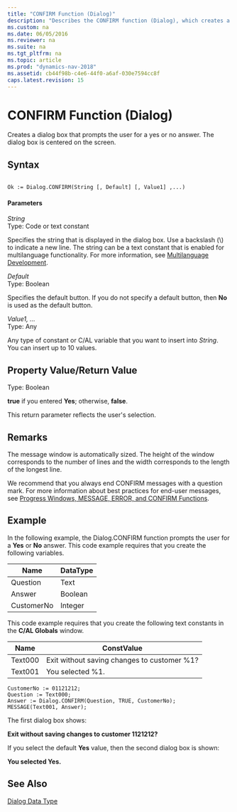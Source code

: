 ```yaml
---
title: "CONFIRM Function (Dialog)"
description: "Describes the CONFIRM function (Dialog), which creates a dialog box that prompts the user for a yes or no answer. The dialog box is centered on the screen."
ms.custom: na
ms.date: 06/05/2016
ms.reviewer: na
ms.suite: na
ms.tgt_pltfrm: na
ms.topic: article
ms.prod: "dynamics-nav-2018"
ms.assetid: cb44f98b-c4e6-44f0-a6af-030e7594cc8f
caps.latest.revision: 15
---
```

# CONFIRM Function (Dialog)
Creates a dialog box that prompts the user for a yes or no answer. The dialog box is centered on the screen.  

## Syntax  

```  

Ok := Dialog.CONFIRM(String [, Default] [, Value1] ,...)  
```  

#### Parameters  
 *String*  
 Type: Code or text constant  

 Specifies the string that is displayed in the dialog box. Use a backslash \(\\\) to indicate a new line. The string can be a text constant that is enabled for multilanguage functionality. For more information, see [Multilanguage Development](Multilanguage-Development.md).  

 *Default*  
 Type: Boolean  

 Specifies the default button. If you do not specify a default button, then **No** is used as the default button.  

 *Value1, …*  
 Type: Any  

 Any type of constant or C/AL variable that you want to insert into *String*. You can insert up to 10 values.  

## Property Value/Return Value  
 Type: Boolean  

 **true** if you entered **Yes**; otherwise, **false**.  

 This return parameter reflects the user's selection.  

## Remarks  
 The message window is automatically sized. The height of the window corresponds to the number of lines and the width corresponds to the length of the longest line.  

 We recommend that you always end CONFIRM messages with a question mark. For more information about best practices for end-user messages, see [Progress Windows, MESSAGE, ERROR, and CONFIRM Functions](Progress-Windows--MESSAGE--ERROR--and-CONFIRM-Functions.md).  

## Example  
 In the following example, the Dialog.CONFIRM function prompts the user for a **Yes** or **No** answer. This code example requires that you create the following variables.  

|Name|DataType|  
|----------|--------------|  
|Question|Text|  
|Answer|Boolean|  
|CustomerNo|Integer|  

 This code example requires that you create the following text constants in the **C/AL Globals** window.  

|Name|ConstValue|  
|----------|----------------|  
|Text000|Exit without saving changes to customer %1?|  
|Text001|You selected %1.|  

```  
CustomerNo := 01121212;  
Question := Text000;  
Answer := Dialog.CONFIRM(Question, TRUE, CustomerNo);  
MESSAGE(Text001, Answer);  
```  

 The first dialog box shows:  

 **Exit without saving changes to customer 1121212?**  

 If you select the default **Yes** value, then the second dialog box is shown:  

 **You selected Yes.**  

## See Also  
 [Dialog Data Type](Dialog-Data-Type.md)
